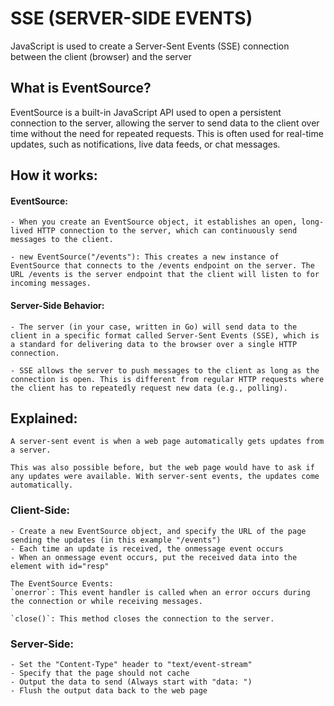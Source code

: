# SSE (SERVER-SIDE EVENTS) 
JavaScript is used to create a Server-Sent Events (SSE) connection between the client (browser) and the server

## What is EventSource?
EventSource is a built-in JavaScript API used to open a persistent connection to the server, allowing the server to send data to the client over time without the need for repeated requests. This is often used for real-time updates, such as notifications, live data feeds, or chat messages.

## How it works:
#### EventSource: 
    - When you create an EventSource object, it establishes an open, long-lived HTTP connection to the server, which can continuously send messages to the client.

    - new EventSource("/events"): This creates a new instance of EventSource that connects to the /events endpoint on the server. The URL /events is the server endpoint that the client will listen to for incoming messages.

#### Server-Side Behavior:
    - The server (in your case, written in Go) will send data to the client in a specific format called Server-Sent Events (SSE), which is a standard for delivering data to the browser over a single HTTP connection.

    - SSE allows the server to push messages to the client as long as the connection is open. This is different from regular HTTP requests where the client has to repeatedly request new data (e.g., polling).

## Explained:
    A server-sent event is when a web page automatically gets updates from a server.

    This was also possible before, but the web page would have to ask if any updates were available. With server-sent events, the updates come automatically.

### Client-Side:
    - Create a new EventSource object, and specify the URL of the page sending the updates (in this example "/events")
    - Each time an update is received, the onmessage event occurs
    - When an onmessage event occurs, put the received data into the element with id="resp"

    The EventSource Events:
    `onerror`: This event handler is called when an error occurs during the connection or while receiving messages.

    `close()`: This method closes the connection to the server.

### Server-Side:
    - Set the "Content-Type" header to "text/event-stream"
    - Specify that the page should not cache
    - Output the data to send (Always start with "data: ")
    - Flush the output data back to the web page
